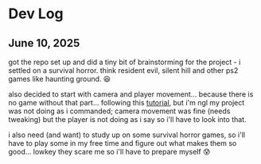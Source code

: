 # Dev Log

## June 10, 2025
got the repo set up and did a tiny bit of brainstorming for the project - i settled on a survival horror. think resident evil, silent hill and other ps2 games like haunting ground. :satisfied:

also decided to start with camera and player movement... because there is no game without that part... following this [tutorial](https://www.youtube.com/watch?v=UCwwn2q4Vys), but i'm ngl my project was not doing as i commanded; camera movement was fine (needs tweaking) but the player is not doing as i say so i'll have to look into that.

i also need (and want) to study up on some survival horror games, so i'll have to play some in my free time and figure out what makes them so good... lowkey they scare me so i'll have to prepare myself :cold_sweat: